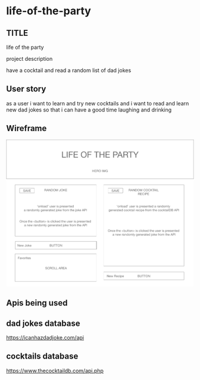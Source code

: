 # life-of-the-party

## TITLE

life of the party

project description

have a cocktail and read a random list of dad jokes


## User story

as a user
i want to learn and try new cocktails
and i want to read and learn new dad jokes 
so that i can have a good time laughing and drinking

## Wireframe

![the wireframe for the project](https://github.com/ScottLRay/life-of-the-party/blob/main/assest/img/Cocktail%20Gen.jpg)



## Apis being used
## dad jokes database
https://icanhazdadjoke.com/api

## cocktails database
https://www.thecocktaildb.com/api.php
